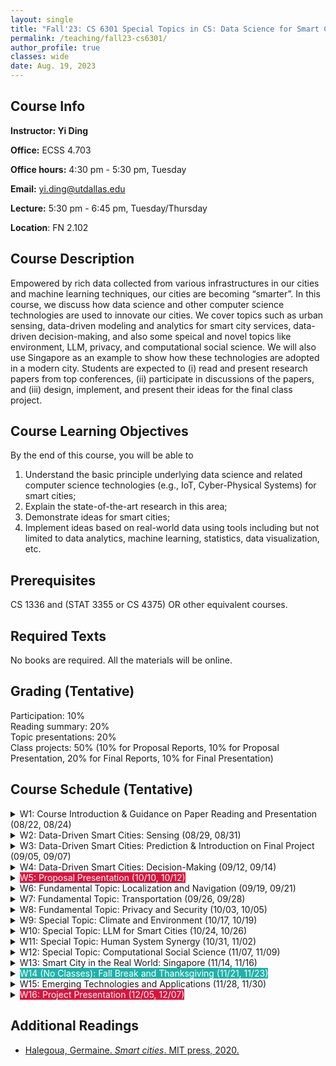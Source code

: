 ```yaml
---
layout: single
title: "Fall'23: CS 6301 Special Topics in CS: Data Science for Smart Cities"
permalink: /teaching/fall23-cs6301/
author_profile: true
classes: wide
date: Aug. 19, 2023
---
```


## Course Info

**Instructor: Yi Ding**

**Office:** ECSS 4.703 

**Office hours:** 4:30 pm - 5:30 pm, Tuesday

**Email:** yi.ding@utdallas.edu

**Lecture:** 5:30 pm - 6:45 pm, Tuesday/Thursday

**Location**: FN 2.102



## Course Description

Empowered by rich data collected from various infrastructures in our cities and machine learning techniques, our cities are becoming “smarter”. In this course, we discuss how data science and other computer science technologies are used to innovate our cities. We cover topics such as urban sensing, data-driven modeling and analytics for smart city services, data-driven decision-making, and also some speical and novel topics like environment, LLM, privacy, and computational social science. We will also use Singapore as an example to show how these technologies are adopted in a modern city.
Students are expected to (i) read and present research papers from top conferences, (ii) participate in discussions of the papers, and (iii) design, implement, and present their ideas for the final class project.


## Course Learning Objectives

By the end of this course, you will be able to

1. Understand the basic principle underlying data science and related computer science technologies (e.g., IoT, Cyber-Physical Systems) for smart cities;
2. Explain the state-of-the-art research in this area;
3. Demonstrate ideas for smart cities;
4. Implement ideas based on real-world data using tools including but not limited to data analytics, machine learning, statistics, data visualization, etc.


## Prerequisites

CS 1336 and (STAT 3355 or CS 4375) OR other equivalent courses.



## Required Texts

No books are required. All the materials will be online.



## Grading (Tentative)

Participation: 10%<br>Reading summary: 20%<br>Topic presentations: 20%<br>Class projects: 50% (10% for Proposal Reports, 10% for Proposal Presentation, 20% for Final Reports, 10% for Final Presentation)



## Course Schedule (Tentative)

<details markdown=block>
<summary>W1: Course Introduction & Guidance on Paper Reading and Presentation (08/22, 08/24)</summary>

* Smart cities study in general
* Smart cities under the framework of Cyber-Physical Systems
* IoT and CPS

</details>


<details markdown=block>
<summary>W2: Data-Driven Smart Cities: Sensing (08/29, 08/31)</summary>

<br>Reading:

* W2-Thurs-Paper1 [Zhou, Pengfei, et al. "IODetector: A Generic Service for Indoor Outdoor Detection", *ACM SenSys* 2012](http://www.cs.umd.edu/class/spring2017/cmsc818G/files/iodetector.pdf)
* W2-Thurs-Paper2 [Ma, Yunfei, et al.  "Drone relays for battery-free networks",*ACM SIGCOMM* 2017](http://www.mit.edu/~fadel/papers/RFly-paper.pdf)
* W2-Thurs-Paper3 [Ahmed, Fawad, et al. "CarMap: Fast 3D Feature Map Updates for Automobiles", *USENIX NSDI* 2020](https://www.usenix.org/system/files/nsdi20-paper-ahmad.pdf)
* W2-Thurs-Paper4 [Ding, Yi, et al. "Nationwide Deployment and Operation of a Virtual Arrival Detection System in the Wild", *ACM SIGCOMM* 2021](https://dl.acm.org/doi/pdf/10.1145/3452296.3472911)
* W2-Thurs-Paper5  [He, Yuze, et al. "AutoMatch: Leveraging Traffic Camera to Improve Perception
and Localization of Autonomous Vehicles", *ACM SenSys* 2022](https://yanzhenyu.com/assets/pdf/AutoMatch-SenSys22.pdf)


</details>


<details markdown=block>
<summary>W3: Data-Driven Smart Cities: Prediction & Introduction on Final Project  (09/05, 09/07)</summary>
</details>


<details markdown=block>
<summary>W4: Data-Driven Smart Cities: Decision-Making (09/12, 09/14)</summary>
</details>


<details markdown=block>
<summary><span style="background-color:Crimson;color:White">W5: Proposal Presentation (10/10, 10/12)</span></summary>

</details>

<details markdown=block>
<summary>W6: Fundamental Topic: Localization and Navigation (09/19, 09/21)</summary>

* Outdoor Localization
* Indoor Localization
* Wi-Fi
* Bluetooth
* Light
* Acoustic

</details>


<details markdown=block>
<summary>W7: Fundamental Topic: Transportation (09/26, 09/28)</summary>

* Traffic Prediction
* Traffic Light Control
* Parking Space Prediction
* Parking Violation Prediction
* Shared Bike Reballancing
* Ambulance Routing
* Map Construction

</details>


<details markdown=block>
<summary>W8: Fundamental Topic: Privacy and Security (10/03, 10/05)</summary>

</details>


<details markdown=block>
<summary>W9: Special Topic: Climate and Environment (10/17, 10/19)</summary>

* Air Quality Detection and Prediction

</details>

<details markdown=block>
<summary>W10: Special Topic: LLM for Smart Cities (10/24, 10/26)</summary>

* Potential of ChatGPT
* Challenges and Risks

</details>

<details markdown=block>
<summary>W11: Special Topic: Human System Synergy (10/31, 11/02)</summary>

* Human-in-the-Loop

</details>


<details markdown=block>
<summary>W12: Special Topic: Computational Social Science (11/07, 11/09)</summary>

* Income Segregation
* Impact of Covid

<br>Reading

* [Moro, Esteban, et al. "Mobility patterns are associated with experienced income segregation in large US cities." *Nature Communications* 12.1 (2021): 4633.](https://www.nature.com/articles/s41467-021-24899-8)
* [Yabe, Takahiro, et al. "Behavioral changes during the pandemic worsened income diversity of urban encounters." *Nature Communications* 14.1 (2023): 2310.](https://www.nature.com/articles/s41467-023-37913-y)

</details>

<details markdown=block>
<summary>W13: Smart City in the Real World: Singapore (11/14, 11/16)</summary>

Reading
* W13-Tue-Paper1 [Jiang, Shan, et al. "Activity-Based Human Mobility Patterns Inferred from Mobile Phone Data: A Case Study of Singapore" *ACM UbiComp* 2015](http://www2.cs.uic.edu/~urbcomp2013/urbcomp2015/papers/Human-Mobility-Inference_Jiang.pdf)
* W13-Tue-Paper2 [Poonawala, Hasan, et al. "Singapore in Motion: Insights on Public Transport Service Level Through Farecard and Mobile Data Analytics." *ACM SIGKDD* 2016](https://www.kdd.org/kdd2016/papers/files/SingaporeInMotion_v3.pdf)
* W13-Tue-Paper3 [Tachet, R., et al. "Scaling Law of Urban Ride Sharing." *Scientific Report* 2017](https://www.nature.com/articles/srep42868.)
* W13-Tue-Paper4 [Cao, Chu, et al. "Walkway Discovery from Large Scale Crowdsensing." *ACM/IEEE IPSN* 2018](https://www.ceid.upatras.gr/webpages/courses/adhocnets/files/papers/paper5.pdf)
* W13-Tue-Paper5 [Kandappu, Thivya, et al. "A Feasibility Study on Crowdsourcing to Monitor Municipal Resources in Smart Cities." *ACM WWW* 2018](https://dl.acm.org/doi/pdf/10.1145/3184558.3191519)
* W13-Thurs-Paper1 [Meegahapola, Lakmal, et al. "BuSCOPE : Fusing Individual & Aggregated Mobility Behavior for "Live" Smart City Services." *ACM MobiSys* 2019](https://www.andrew.cmu.edu/user/lakoglu/pubs/19-mobisys-buscope.pdf)
* W13-Thurs-Paper2 [Dong, Lei, et al. "Predicting neighborhoods’ socioeconomic attributes using restaurant data." *PNAS* 2019](https://www.pnas.org/doi/epdf/10.1073/pnas.1903064116)
* W13-Thurs-Paper3 [Sahoo, Doyen, et al. "FoodAI: Food Image Recognition via Deep Learning for Smart Food Logging" *ACM SIGKDD* 2019](https://arxiv.org/pdf/1909.11946.pdf)
* W13-Thurs-Paper4 [Li, Yi, et al. "Urban Region Representation Learning with OpenStreetMap Building Footprints" *ACM SIGKDD* 2019](https://dl.acm.org/doi/pdf/10.1145/3580305.3599538)
* W13-Thurs-Paper5 [Hou, Yuting, et al. "Exploring built environment correlates of older adults’ walking travel from lifelogging images" *Transportation Research Part D* 2021](https://pdf.sciencedirectassets.com/271737/1-s2.0-S1361920921X00077/1-s2.0-S136192092100153X/main.pdf?X-Amz-Security-Token=IQoJb3JpZ2luX2VjEPT%2F%2F%2F%2F%2F%2F%2F%2F%2F%2FwEaCXVzLWVhc3QtMSJIMEYCIQC8%2BZyOlGOIWD3WEt6GUe3E%2BZXt9ct6HxXbool3pmPQrAIhANuRlZo0zlAJCDDzyOVGU%2Bj9bOWvNtZaRVLd8WvdlBiEKrwFCKz%2F%2F%2F%2F%2F%2F%2F%2F%2F%2FwEQBRoMMDU5MDAzNTQ2ODY1Igx%2B3fmUIYviQihNEecqkAXRoMO%2FOqlBD5dxckZlqGigl9WbUZLk5nAGhmt7hS2UBMb1KKxdNG8dBQRn2Ydrq1ejg1ajOyrF2SDbvLDV15WWknaB%2FQohB82Mfx%2FP46KNEai02dZ9xuaFWke60Ti4obWClc1003XZKRgAWkQpLdc%2BWnS89dWVPsjKQz44pCGzoV%2FuwDYaQLdOOVUORsPEiwU3D802kkJomi2SKThU6rWItqBbq4IO5SIzlXBE0QjgAunQoDe1adi9lUCZdfNSTVXooXcalk28%2FCyqUWFXiLAOsD0iW7GHvXanUI7grNPfcAT4uhRACLp8dvNVHyMYykuH%2FxjbhBX3b75QRsHEDangYFFOXXhMb2kfnody6i8qfu1GDYtgpXNWKkv87qILSADdvI%2F5e9YHXWcua4hJCLJnHy6%2B%2B5cWwEKHWeTpBwzcFcMphCFMTs839FbPtogVW%2BGMTFTQ%2BPqXmDw236yAsYMyU0Y5YD53OABf5cadmN1SH5qwmGBG%2B%2FVbBvkWlqnM5EmrXGIb%2FLUi374dpCnORm5gtiOFwJvOm%2Fn6zMDthro%2Fnv%2B8Ouvt5FMVR0Nk8y0PJuet3f1LI%2BCCoTjVxUaaYYWMFOUPT4eWqi4DVmqVRsQ%2BGDkdjL20HOqz6oKYPFz%2Fn%2FAVcbo%2F4j8DUaBsgLVejExrMlJH%2BdNF6XBRYUtlRMpJMpzGMRTiNDRT%2F90Drsk1DW2oTaVWGllqvwVILiH63a3fsw%2Buu%2Fq%2BMqA48ODRvv8e%2F7VVqF6MkXA8VzRPB8L4MQtQ33GmEAIoelG6XXkURm%2BMp%2F46dM3gCjCCi9r9b6uVyLXsr%2FYcRGeYWbafk9Y0c9ZVdSq5terxfkmbo5ICnVwFl5N93kyogOoujYXnrvEj8jDgqYSnBjqwAb0F4agLDX%2B8rTpSxSH7HstzzPzrMfakCkYcn1OiebrqJIN%2BLIbQIu6d96aBgkqBcTNNp0WmafnE4p1QXkj1shv8yNgkvRvRFkwk7gxh7XaCuUDVmxcqVP7rj3W5PJbwbwoBi8rWQQdsKpLUiIZkcWD2CYvsD0ZEsoJt7qFieKweDxJ24yLEk5nNPxg8AvhKnm6XUP51MFOL62GuIK%2BCngt2UN5eSpTttr62WfvpeWIE&X-Amz-Algorithm=AWS4-HMAC-SHA256&X-Amz-Date=20230819T200459Z&X-Amz-SignedHeaders=host&X-Amz-Expires=300&X-Amz-Credential=ASIAQ3PHCVTYYVKAYFWG%2F20230819%2Fus-east-1%2Fs3%2Faws4_request&X-Amz-Signature=b405009cd9ccd2348600fc3a3b16a0b69e206b370d867d10f9b6aac9a886fcc9&hash=95ebba2f920dedf35644f213522c3ee85f8c2f57fb13b0b81189fd85b974d276&host=68042c943591013ac2b2430a89b270f6af2c76d8dfd086a07176afe7c76c2c61&pii=S136192092100153X&tid=spdf-afe1eb61-85a5-4a1a-a507-11e898bbe7bf&sid=e221bf20106bc04560-8a1b-a42ebf0186degxrqa&type=client&tsoh=d3d3LnNjaWVuY2VkaXJlY3QuY29t&ua=0f1255065b565757575f&rr=7f950240e8d5e7d3&cc=us)



</details>


<details markdown=block>
<summary><span style="background-color:LightSeaGreen;color:White">W14 (No Classes): Fall Break and Thanksgiving (11/21, 11/23)</span></summary>

</details>

<details markdown=block>
<summary>W15: Emerging Technologies and Applications (11/28, 11/30)</summary>

* Lidar on Smartphones
* Drones
* Autonomous Driving
* 5G and 6G

  * Edge Offloading

* On-Demand Vehicles
* On-Demand Delivery

</details>


<details markdown=block>
<summary><span style="background-color:Crimson;color:White">W16: Project Presentation (12/05, 12/07)</span></summary>

</details>

## Additional Readings

* [Halegoua, Germaine. *Smart cities*. MIT press, 2020.](https://mitpress.mit.edu/9780262538053/smart-cities/)





